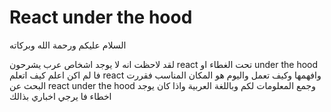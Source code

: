 # React under the hood

السلام عليكم ورحمة الله وبركاته

لقد لاحظت انه لا يوجد اشخاص عرب يشرحون react تحت الغطاء او under the hood فا لم اكن اعلم كيف اتعلم react وافهمها وكيف تعمل واليوم هو المكان المناسب فقررت البحث عن react under the hood وجمع المعلومات لكم وباللغة العربية واذا كان يوجد اخطاء فا يرجي اخباري بذالك   
